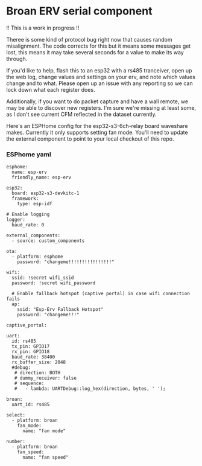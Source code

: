 # Broan ERV serial component

!! This is a work in progress !!

Theree is some kind of protocol bug right now that causes random misalignment. The code corrects for this but it means some messages get lost, this means it may take several seconds for a value to make its way through.

If you'd like to help, flash this to an esp32 with a rs485 tranceiver, open up the web log, change values and settings on your erv, and note which values change and to what. Please open up an issue with any reporting so we can lock down what each register does.

Additionally, if you want to do packet capture and have a wall remote, we may be able to discover new registers. I'm sure we're missing at least some, as I don't see current CFM reflected in the dataset currently.

Here's an ESPHome config for the esp32-s3-6ch-relay board waveshare makes. Currently it only supports setting fan mode. You'll need to update the external component to point to your local checkout of this repo.

### ESPhome yaml
```
esphome:
  name: esp-erv
  friendly_name: esp-erv

esp32:
  board: esp32-s3-devkitc-1
  framework:
    type: esp-idf

# Enable logging
logger:
  baud_rate: 0

external_components:
  - source: custom_components

ota:
  - platform: esphome
    password: "changeme!!!!!!!!!!!!!!!!"

wifi:
  ssid: !secret wifi_ssid
  password: !secret wifi_password

  # Enable fallback hotspot (captive portal) in case wifi connection fails
  ap:
    ssid: "Esp-Erv Fallback Hotspot"
    password: "changeme!!!"

captive_portal:

uart:
  id: rs485
  tx_pin: GPIO17
  rx_pin: GPIO18
  baud_rate: 38400
  rx_buffer_size: 2048
  #debug:
   # direction: BOTH
   # dummy_receiver: false
   # sequence:
   #   - lambda: UARTDebug::log_hex(direction, bytes, ' ');

broan:
  uart_id: rs485

select:
  - platform: broan
    fan_mode:
      name: "fan mode"

number:
  - platform: broan
    fan_speed:
      name: "fan speed"

```
